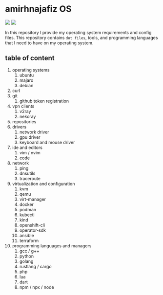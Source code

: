 # amirhnajafiz OS

![](https://img.shields.io/badge/pl-shell-green)
![](https://img.shields.io/badge/content-os_configs-blue)

In this repository I provide my operating system requirements and config files.
This repository contains ```dot files```, tools, and programming languages that I need
to have on my operating system.

## table of content

1. operating systems
   1. ubuntu
   2. majaro
   3. debian
2. curl
3. git
   1. github token registration
4. vpn clients
   1. v2ray
   2. nekoray
5. repositories
6. drivers
   1. network driver
   2. gpu driver
   3. keyboard and mouse driver
7. ide and editors
   1. vim / nvim
   2. code
8. network
   1. ping
   2. dnsutils
   3. traceroute
9. virtualization and configuration
    1. kvm
    2. qemu
    3. virt-manager
    4. docker
    5. podman
    6. kubectl
    7. kind
    8. openshift-cli
    9. operator-sdk
    10. ansible
    11. terraform
11. programming languages and managers
     1. gcc / g++
     2. python
     3. golang
     4. rustlang / cargo
     5. php
     6. lua
     7. dart
     8. npm / npx / node
